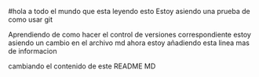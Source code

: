 #hola a todo el mundo que esta leyendo esto
Estoy asiendo una prueba de como usar git

Aprendiendo de como hacer el control de versiones correspondiente
estoy asiendo un cambio en el archivo md
ahora estoy añadiendo esta linea mas de informacion

cambiando el contenido de este README MD